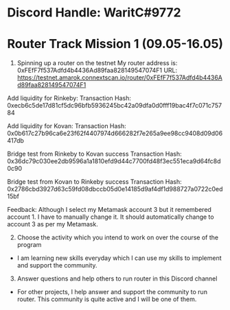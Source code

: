 # Discord Handle: WaritC#9772

# Router Track Mission 1 (09.05-16.05)

1. Spinning up a router on the testnet
My router address is: 0xFEfF7f537Adfd4b4436Ad89faa828149547074F1
URL: https://testnet.amarok.connextscan.io/router/0xFEfF7f537Adfd4b4436Ad89faa828149547074F1

Add liquidity for Rinkeby:
Transaction Hash: 0xecb6c5de17d81cf5dc96bfb5936245bc42a09dfa0d0fff19bac4f7c071c75784

Add liquidity for Kovan:
Transaction Hash: 0x0b617c27b96ca6e23f62f4407974d666282f7e265a9ee98cc9408d09d06417db

Bridge test from Rinkeby to Kovan success
Transaction Hash: 0x36dc79c030ee2db9596a1a1810efd9d44c7700fd48f3ec551eca9d64fc8d0c90

Bridge test from Kovan to Rinkeby success
Transaction Hash: 0x2786cbd3927d63c59fd08dbccb05d0e14185d9af4df1d988727a0722c0ed15bf

Feedback: Although I select my Metamask account 3 but it remembered account 1. I have to manually change it. It should automatically change to account 3 as per my Metamask.

2. Choose the activity which you intend to work on over the course of the program
- I am learning new skills everyday which I can use my skills to implement and support the community.

3. Answer questions and help others to run router in this Discord channel
- For other projects, I help answer and support the community to run router. This community is quite active and I will be one of them.
